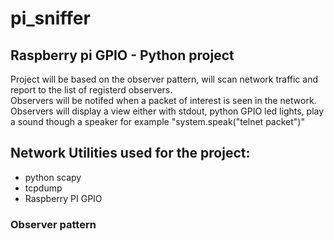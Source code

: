 # pi_sniffer
## Raspberry pi GPIO - Python project
Project will be based on the observer pattern, will scan network traffic and report to the list of registerd observers.  
Observers will be notifed when a packet of interest is seen in the network.   
Observers will display a view either with stdout, python GPIO led lights, play a sound though a speaker for example       "system.speak("telnet packet")"
  
## Network Utilities used for the project:   
* python scapy  
* tcpdump
* Raspberry PI GPIO  

### Observer pattern
